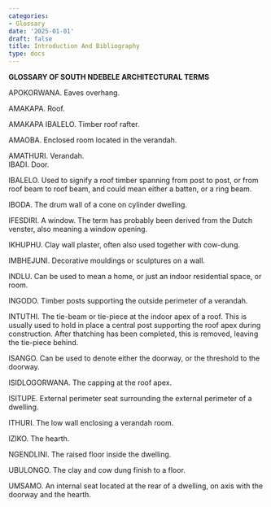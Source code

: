 ```yaml
---
categories:
- Glossary
date: '2025-01-01'
draft: false
title: Introduction And Bibliography
type: docs
---
```


**GLOSSARY OF SOUTH NDEBELE ARCHITECTURAL TERMS**

APOKORWANA. Eaves overhang.

AMAKAPA. Roof.

AMAKAPA IBALELO. Timber roof rafter.

AMAOBA. Enclosed room located in the verandah.

AMATHURI. Verandah.   
IBADI. Door.

IBALELO. Used to signify a roof timber spanning from post to post, or from roof beam to roof beam, and could mean either a batten, or a ring beam.

IBODA. The drum wall of a cone on cylinder dwelling.

IFESDIRI. A window. The term has probably been derived from the Dutch venster, also meaning a window opening.

IKHUPHU. Clay wall plaster, often also used together with cow-dung.

IMBHEJUNI. Decorative mouldings or sculptures on a wall.

INDLU. Can be used to mean a home, or just an indoor residential space, or room.

INGODO. Timber posts supporting the outside perimeter of a verandah.

INTUTHI. The tie-beam or tie-piece at the indoor apex of a roof. This is usually used to hold in place a central post supporting the roof apex during construction. After thatching has been completed, this is removed, leaving the tie-piece behind.

ISANGO. Can be used to denote either the doorway, or the threshold to the doorway.

ISIDLOGORWANA. The capping at the roof apex.

ISITUPE. External perimeter seat surrounding the external perimeter of a dwelling.

ITHURI. The low wall enclosing a verandah room.

IZIKO. The hearth.

NGENDLINI. The raised floor inside the dwelling.

UBULONGO. The clay and cow dung finish to a floor.

UMSAMO. An internal seat located at the rear of a dwelling, on axis with the doorway and the hearth.
